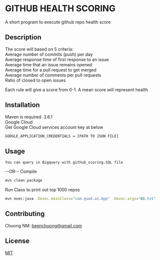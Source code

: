 # GITHUB HEALTH SCORING

A short program to execute github repo health score

## Description

The score will based on 5 criteria: \
Average number of commits (push) per day \
Average response time of first response to an issue \
Average time that an issue remains opened \
Average time for a pull request to get merged \
Average number of comments per pull requests \
Ratio of closed to open issues 

Each rule will give a score from 0-1. A mean score will represent health
## Installation 
Maven is required. 3.6.1 \
Google Cloud \
Get Google Cloud services account key at below 
```bash
GOOGLE_APPLICATION_CREDENTIALS = [PATH TO JSON FILE]
```

## Usage
```
You can query in Bigquery with github_scoring.SQL file
```
--OR--
Compile
```bash
mvn clean package
```
Run Class to print out top 1000 repos
```bash
mvn exec:java -Dexec.mainClass="com.quod.ai.App" -Dexec.args="BQ.txt"
```

## Contributing
Chuong NM: beenchuong@gmail.com

## License
[MIT](https://choosealicense.com/licenses/mit/)
